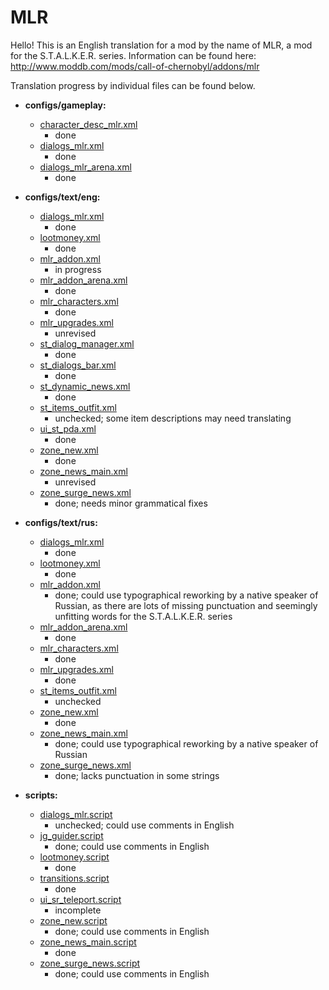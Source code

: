 # MLR
Hello! This is an English translation for a mod by the name of MLR, a mod for the S.T.A.L.K.E.R. series. Information can be found here: http://www.moddb.com/mods/call-of-chernobyl/addons/mlr

Translation progress by individual files can be found below.

- **configs/gameplay:**
	- [character_desc_mlr.xml](gamedata/configs/gameplay/character_desc_mlr.xml)
		- done
	- [dialogs_mlr.xml](gamedata/configs/gameplay/dialogs_mlr.xml)
		- done
	- [dialogs_mlr_arena.xml](gamedata/configs/gameplay/dialogs_mlr_arena.xml)
		- done

- **configs/text/eng:**
	- [dialogs_mlr.xml](gamedata/configs/text/eng/dialogs_mlr.xml)
		- done
	- [lootmoney.xml](gamedata/configs/text/eng/lootmoney.xml)
		- done
	- [mlr_addon.xml](gamedata/configs/text/eng/mlr_addon.xml)
		- in progress
	- [mlr_addon_arena.xml](gamedata/configs/text/eng/mlr_addon_arena.xml)
		- done
	- [mlr_characters.xml](gamedata/configs/text/eng/mlr_characters.xml)
		- done
	- [mlr_upgrades.xml](gamedata/configs/text/eng/mlr_upgrades.xml)
		- unrevised
	- [st_dialog_manager.xml](gamedata/configs/text/eng/st_dialog_manager.xml)
		- done
	- [st_dialogs_bar.xml](gamedata/configs/text/eng/st_dialogs_bar.xml)
		- done
	- [st_dynamic_news.xml](gamedata/configs/text/eng/st_dynamic_news.xml)
		- done
	- [st_items_outfit.xml](gamedata/configs/text/eng/st_items_outfit.xml)
		- unchecked; some item descriptions may need translating
	- [ui_st_pda.xml](gamedata/configs/text/eng/ui_st_pda.xml)
		- done
	- [zone_new.xml](gamedata/configs/text/eng/zone_new.xml)
		- done
	- [zone_news_main.xml](gamedata/configs/text/eng/zone_news_main.xml)
		- unrevised
	- [zone_surge_news.xml](gamedata/configs/text/eng/zone_surge_news.xml)
		- done; needs minor grammatical fixes

- **configs/text/rus:**
	- [dialogs_mlr.xml](gamedata/configs/text/rus/dialogs_mlr.xml)
		- done
	- [lootmoney.xml](gamedata/configs/text/rus/lootmoney.xml)
		- done
	- [mlr_addon.xml](gamedata/configs/text/rus/mlr_addon.xml)
		- done; could use typographical reworking by a native speaker of Russian, as there are lots of missing punctuation and seemingly unfitting words for the S.T.A.L.K.E.R. series
	- [mlr_addon_arena.xml](gamedata/configs/text/rus/mlr_addon_arena.xml)
		- done
	- [mlr_characters.xml](gamedata/configs/text/rus/mlr_characters.xml)
		- done
	- [mlr_upgrades.xml](gamedata/configs/text/rus/mlr_upgrades.xml)
		- done
	- [st_items_outfit.xml](gamedata/configs/text/rus/st_items_outfit.xml)
		- unchecked
	- [zone_new.xml](gamedata/configs/text/rus/zone_new.xml)
		- done
	- [zone_news_main.xml](gamedata/configs/text/rus/zone_news_main.xml)
		- done; could use typographical reworking by a native speaker of Russian
	- [zone_surge_news.xml](gamedata/configs/text/rus/zone_surge_news.xml)
		- done; lacks punctuation in some strings

- **scripts:**
	- [dialogs_mlr.script](gamedata/scripts/dialogs_mlr.script)
		- unchecked; could use comments in English
	- [jg_guider.script](gamedata/scripts/djg_guider.script)
		- done; could use comments in English
	- [lootmoney.script](gamedata/scripts/lootmoney.script)
		- done
	- [transitions.script](gamedata/scripts/transitions.script)
		- done
	- [ui_sr_teleport.script](gamedata/scripts/ui_sr_teleport.script)
		- incomplete
	- [zone_new.script](gamedata/scripts/zone_new.script)
		- done; could use comments in English
	- [zone_news_main.script](gamedata/scripts/zone_news_main.script)
		- done
	- [zone_surge_news.script](gamedata/scripts/zone_surge_news.script)
		- done; could use comments in English
